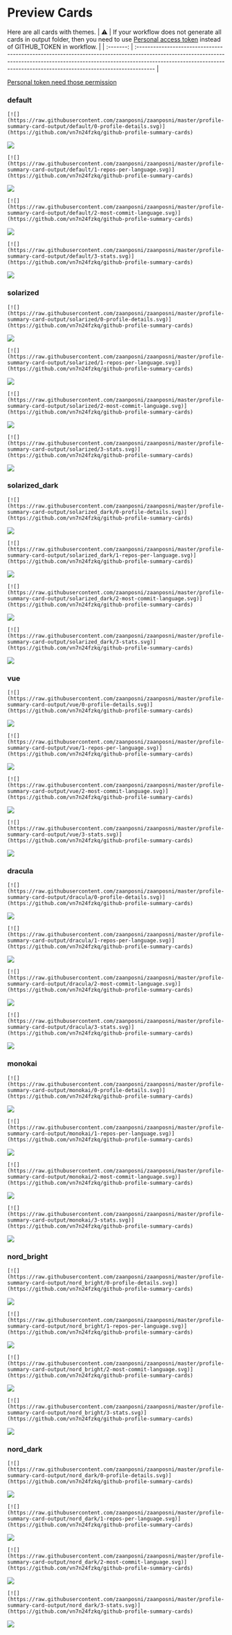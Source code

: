 
# Preview Cards

Here are all cards with themes.
| :warning: | If your workflow does not generate all cards in output folder, then you need to use [Personal access token](https://docs.github.com/en/actions/configuring-and-managing-workflows/creating-and-storing-encrypted-secrets) instead of GITHUB_TOKEN in workflow. |
| :-------: | :------------------------------------------------------------------------------------------------------------------------------------------------------------------------------------------------------------------------------------------------ |

[Personal token need those permission](https://github.com/vn7n24fzkq/github-profile-summary-cards/wiki/Personal-access-token-permissions)


### default


```
[![](https://raw.githubusercontent.com/zaanposni/zaanposni/master/profile-summary-card-output/default/0-profile-details.svg)](https://github.com/vn7n24fzkq/github-profile-summary-cards)
```
![](https://raw.githubusercontent.com/zaanposni/zaanposni/master/profile-summary-card-output/default/0-profile-details.svg)


```
[![](https://raw.githubusercontent.com/zaanposni/zaanposni/master/profile-summary-card-output/default/1-repos-per-language.svg)](https://github.com/vn7n24fzkq/github-profile-summary-cards)
```
![](https://raw.githubusercontent.com/zaanposni/zaanposni/master/profile-summary-card-output/default/1-repos-per-language.svg)


```
[![](https://raw.githubusercontent.com/zaanposni/zaanposni/master/profile-summary-card-output/default/2-most-commit-language.svg)](https://github.com/vn7n24fzkq/github-profile-summary-cards)
```
![](https://raw.githubusercontent.com/zaanposni/zaanposni/master/profile-summary-card-output/default/2-most-commit-language.svg)


```
[![](https://raw.githubusercontent.com/zaanposni/zaanposni/master/profile-summary-card-output/default/3-stats.svg)](https://github.com/vn7n24fzkq/github-profile-summary-cards)
```
![](https://raw.githubusercontent.com/zaanposni/zaanposni/master/profile-summary-card-output/default/3-stats.svg)


### solarized


```
[![](https://raw.githubusercontent.com/zaanposni/zaanposni/master/profile-summary-card-output/solarized/0-profile-details.svg)](https://github.com/vn7n24fzkq/github-profile-summary-cards)
```
![](https://raw.githubusercontent.com/zaanposni/zaanposni/master/profile-summary-card-output/solarized/0-profile-details.svg)


```
[![](https://raw.githubusercontent.com/zaanposni/zaanposni/master/profile-summary-card-output/solarized/1-repos-per-language.svg)](https://github.com/vn7n24fzkq/github-profile-summary-cards)
```
![](https://raw.githubusercontent.com/zaanposni/zaanposni/master/profile-summary-card-output/solarized/1-repos-per-language.svg)


```
[![](https://raw.githubusercontent.com/zaanposni/zaanposni/master/profile-summary-card-output/solarized/2-most-commit-language.svg)](https://github.com/vn7n24fzkq/github-profile-summary-cards)
```
![](https://raw.githubusercontent.com/zaanposni/zaanposni/master/profile-summary-card-output/solarized/2-most-commit-language.svg)


```
[![](https://raw.githubusercontent.com/zaanposni/zaanposni/master/profile-summary-card-output/solarized/3-stats.svg)](https://github.com/vn7n24fzkq/github-profile-summary-cards)
```
![](https://raw.githubusercontent.com/zaanposni/zaanposni/master/profile-summary-card-output/solarized/3-stats.svg)


### solarized_dark


```
[![](https://raw.githubusercontent.com/zaanposni/zaanposni/master/profile-summary-card-output/solarized_dark/0-profile-details.svg)](https://github.com/vn7n24fzkq/github-profile-summary-cards)
```
![](https://raw.githubusercontent.com/zaanposni/zaanposni/master/profile-summary-card-output/solarized_dark/0-profile-details.svg)


```
[![](https://raw.githubusercontent.com/zaanposni/zaanposni/master/profile-summary-card-output/solarized_dark/1-repos-per-language.svg)](https://github.com/vn7n24fzkq/github-profile-summary-cards)
```
![](https://raw.githubusercontent.com/zaanposni/zaanposni/master/profile-summary-card-output/solarized_dark/1-repos-per-language.svg)


```
[![](https://raw.githubusercontent.com/zaanposni/zaanposni/master/profile-summary-card-output/solarized_dark/2-most-commit-language.svg)](https://github.com/vn7n24fzkq/github-profile-summary-cards)
```
![](https://raw.githubusercontent.com/zaanposni/zaanposni/master/profile-summary-card-output/solarized_dark/2-most-commit-language.svg)


```
[![](https://raw.githubusercontent.com/zaanposni/zaanposni/master/profile-summary-card-output/solarized_dark/3-stats.svg)](https://github.com/vn7n24fzkq/github-profile-summary-cards)
```
![](https://raw.githubusercontent.com/zaanposni/zaanposni/master/profile-summary-card-output/solarized_dark/3-stats.svg)


### vue


```
[![](https://raw.githubusercontent.com/zaanposni/zaanposni/master/profile-summary-card-output/vue/0-profile-details.svg)](https://github.com/vn7n24fzkq/github-profile-summary-cards)
```
![](https://raw.githubusercontent.com/zaanposni/zaanposni/master/profile-summary-card-output/vue/0-profile-details.svg)


```
[![](https://raw.githubusercontent.com/zaanposni/zaanposni/master/profile-summary-card-output/vue/1-repos-per-language.svg)](https://github.com/vn7n24fzkq/github-profile-summary-cards)
```
![](https://raw.githubusercontent.com/zaanposni/zaanposni/master/profile-summary-card-output/vue/1-repos-per-language.svg)


```
[![](https://raw.githubusercontent.com/zaanposni/zaanposni/master/profile-summary-card-output/vue/2-most-commit-language.svg)](https://github.com/vn7n24fzkq/github-profile-summary-cards)
```
![](https://raw.githubusercontent.com/zaanposni/zaanposni/master/profile-summary-card-output/vue/2-most-commit-language.svg)


```
[![](https://raw.githubusercontent.com/zaanposni/zaanposni/master/profile-summary-card-output/vue/3-stats.svg)](https://github.com/vn7n24fzkq/github-profile-summary-cards)
```
![](https://raw.githubusercontent.com/zaanposni/zaanposni/master/profile-summary-card-output/vue/3-stats.svg)


### dracula


```
[![](https://raw.githubusercontent.com/zaanposni/zaanposni/master/profile-summary-card-output/dracula/0-profile-details.svg)](https://github.com/vn7n24fzkq/github-profile-summary-cards)
```
![](https://raw.githubusercontent.com/zaanposni/zaanposni/master/profile-summary-card-output/dracula/0-profile-details.svg)


```
[![](https://raw.githubusercontent.com/zaanposni/zaanposni/master/profile-summary-card-output/dracula/1-repos-per-language.svg)](https://github.com/vn7n24fzkq/github-profile-summary-cards)
```
![](https://raw.githubusercontent.com/zaanposni/zaanposni/master/profile-summary-card-output/dracula/1-repos-per-language.svg)


```
[![](https://raw.githubusercontent.com/zaanposni/zaanposni/master/profile-summary-card-output/dracula/2-most-commit-language.svg)](https://github.com/vn7n24fzkq/github-profile-summary-cards)
```
![](https://raw.githubusercontent.com/zaanposni/zaanposni/master/profile-summary-card-output/dracula/2-most-commit-language.svg)


```
[![](https://raw.githubusercontent.com/zaanposni/zaanposni/master/profile-summary-card-output/dracula/3-stats.svg)](https://github.com/vn7n24fzkq/github-profile-summary-cards)
```
![](https://raw.githubusercontent.com/zaanposni/zaanposni/master/profile-summary-card-output/dracula/3-stats.svg)


### monokai


```
[![](https://raw.githubusercontent.com/zaanposni/zaanposni/master/profile-summary-card-output/monokai/0-profile-details.svg)](https://github.com/vn7n24fzkq/github-profile-summary-cards)
```
![](https://raw.githubusercontent.com/zaanposni/zaanposni/master/profile-summary-card-output/monokai/0-profile-details.svg)


```
[![](https://raw.githubusercontent.com/zaanposni/zaanposni/master/profile-summary-card-output/monokai/1-repos-per-language.svg)](https://github.com/vn7n24fzkq/github-profile-summary-cards)
```
![](https://raw.githubusercontent.com/zaanposni/zaanposni/master/profile-summary-card-output/monokai/1-repos-per-language.svg)


```
[![](https://raw.githubusercontent.com/zaanposni/zaanposni/master/profile-summary-card-output/monokai/2-most-commit-language.svg)](https://github.com/vn7n24fzkq/github-profile-summary-cards)
```
![](https://raw.githubusercontent.com/zaanposni/zaanposni/master/profile-summary-card-output/monokai/2-most-commit-language.svg)


```
[![](https://raw.githubusercontent.com/zaanposni/zaanposni/master/profile-summary-card-output/monokai/3-stats.svg)](https://github.com/vn7n24fzkq/github-profile-summary-cards)
```
![](https://raw.githubusercontent.com/zaanposni/zaanposni/master/profile-summary-card-output/monokai/3-stats.svg)


### nord_bright


```
[![](https://raw.githubusercontent.com/zaanposni/zaanposni/master/profile-summary-card-output/nord_bright/0-profile-details.svg)](https://github.com/vn7n24fzkq/github-profile-summary-cards)
```
![](https://raw.githubusercontent.com/zaanposni/zaanposni/master/profile-summary-card-output/nord_bright/0-profile-details.svg)


```
[![](https://raw.githubusercontent.com/zaanposni/zaanposni/master/profile-summary-card-output/nord_bright/1-repos-per-language.svg)](https://github.com/vn7n24fzkq/github-profile-summary-cards)
```
![](https://raw.githubusercontent.com/zaanposni/zaanposni/master/profile-summary-card-output/nord_bright/1-repos-per-language.svg)


```
[![](https://raw.githubusercontent.com/zaanposni/zaanposni/master/profile-summary-card-output/nord_bright/2-most-commit-language.svg)](https://github.com/vn7n24fzkq/github-profile-summary-cards)
```
![](https://raw.githubusercontent.com/zaanposni/zaanposni/master/profile-summary-card-output/nord_bright/2-most-commit-language.svg)


```
[![](https://raw.githubusercontent.com/zaanposni/zaanposni/master/profile-summary-card-output/nord_bright/3-stats.svg)](https://github.com/vn7n24fzkq/github-profile-summary-cards)
```
![](https://raw.githubusercontent.com/zaanposni/zaanposni/master/profile-summary-card-output/nord_bright/3-stats.svg)


### nord_dark


```
[![](https://raw.githubusercontent.com/zaanposni/zaanposni/master/profile-summary-card-output/nord_dark/0-profile-details.svg)](https://github.com/vn7n24fzkq/github-profile-summary-cards)
```
![](https://raw.githubusercontent.com/zaanposni/zaanposni/master/profile-summary-card-output/nord_dark/0-profile-details.svg)


```
[![](https://raw.githubusercontent.com/zaanposni/zaanposni/master/profile-summary-card-output/nord_dark/1-repos-per-language.svg)](https://github.com/vn7n24fzkq/github-profile-summary-cards)
```
![](https://raw.githubusercontent.com/zaanposni/zaanposni/master/profile-summary-card-output/nord_dark/1-repos-per-language.svg)


```
[![](https://raw.githubusercontent.com/zaanposni/zaanposni/master/profile-summary-card-output/nord_dark/2-most-commit-language.svg)](https://github.com/vn7n24fzkq/github-profile-summary-cards)
```
![](https://raw.githubusercontent.com/zaanposni/zaanposni/master/profile-summary-card-output/nord_dark/2-most-commit-language.svg)


```
[![](https://raw.githubusercontent.com/zaanposni/zaanposni/master/profile-summary-card-output/nord_dark/3-stats.svg)](https://github.com/vn7n24fzkq/github-profile-summary-cards)
```
![](https://raw.githubusercontent.com/zaanposni/zaanposni/master/profile-summary-card-output/nord_dark/3-stats.svg)

